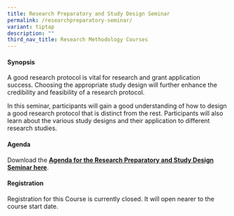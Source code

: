 ```yaml
---
title: Research Preparatory and Study Design Seminar
permalink: /researchpreparatory-seminar/
variant: tiptap
description: ""
third_nav_title: Research Methodology Courses
---
```

<h4><strong>Synopsis</strong></h4>
<p>A good research protocol is vital for research and grant application success.
Choosing the appropriate study design will further enhance the credibility
and feasibility of a research protocol.</p>
<p>In this seminar, participants will gain a good understanding of how to
design a good research protocol that is distinct from the rest. Participants
will also learn about the various study designs and their application to
different research studies.</p>
<h4><strong>Agenda</strong></h4>
<p>Download the <strong><a href="/files/Training/Research_Preparatory_Study_Design_Agenda.pdf" rel="noopener noreferrer nofollow" target="_blank">Agenda for the Research Preparatory and Study Design Seminar here</a></strong>.</p>
<h4><strong>Registration</strong></h4>
<p>Registration for this Course is currently closed. It will open nearer
to the course start date.
<br>
<br>
</p>